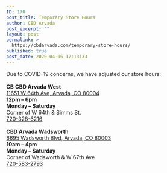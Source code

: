 ```yaml
---
ID: 170
post_title: Temporary Store Hours
author: CBD Arvada
post_excerpt: ""
layout: post
permalink: >
  https://cbdarvada.com/temporary-store-hours/
published: true
post_date: 2020-04-06 17:13:33
---
```

<!-- wp:paragraph -->
<p>Due to COVID-19 concerns, we have adjusted our store hours:<br><br><strong>CB</strong> <strong>CBD Arvada West</strong><br><a href="https://g.page/arvada-american-shaman-cbd?share">11651 W 64th Ave, Arvada, CO 80004</a><br><strong>12pm – 6pm<br>Monday – Saturday</strong><br>Corner of W 64th &amp; Simms St.<br><a href="tel: 7203286216">720-328-6216</a> <br><br><strong>CBD Arvada Wadsworth</strong><br><a href="https://g.page/cbdarvadashaman?share">6695 Wadsworth Blvd, Arvada, CO 80003</a><br><strong>10am – 4pm<br>Monday – Saturday</strong><br>Corner of Wadsworth &amp; W 67th Ave<br><a href="tel: 7205832793">720-583-2793</a> </p>
<!-- /wp:paragraph -->

<!-- wp:paragraph -->
<p></p>
<!-- /wp:paragraph -->